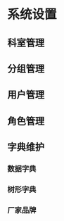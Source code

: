 <!--
 * @Author: Pure <305737824@qq.com>
 * @CreateTime: 2021-12-31 11:37:46
 * @LastEditors: Pure <305737824@qq.com>
 * @LastEditTime: 2021-12-31 11:52:04
 * @Description: 系统设置模块
-->
# 系统设置
## 科室管理

## 分组管理

## 用户管理

## 角色管理

## 字典维护

### 数据字典

### 树形字典

### 厂家品牌
